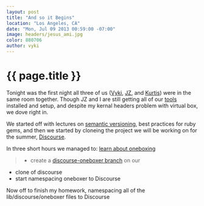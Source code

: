 ```yaml
---
layout: post
title: "And so it Begins"
location: "Los Angeles, CA"
date: "Mon, Jul 09 2013 00:59:00 -07:00"
image: headers/jesus_ami.jpg
color: 880706
author: vyki
---
```


{{ page.title }}
================
Tonight was the first night all three of us ([Vyki](http://twitter.com/toastergrrl), [JZ](http://twitter.com/jzeta), and [Kurtis](https://twitter.com/krainboltgreene)) were in the same room together.  Though JZ and I are still getting all of our [tools](http://railsgirlssummerofcode.org/tools/) installed and setup, and despite my kernal headers problem with virtual box, we dove right in.  

We started off with lectures on [semantic versioning](http://en.wikipedia.org/wiki/Software_versioning#Semantic_versioning), best practices for ruby gems, and then we started by cloneing the project we will be working on for the summer, [Discourse](https://github.com/discourse/discourse). 

In three short hours we managed to:
[learn about oneboxing](http://meta.discourse.org/t/what-is-a-onebox/4546)
>+ create a [discourse-oneboxer branch](https://github.com/dysania/discourse-oneboxer) on our 
+ clone of discourse
+ start namespacing oneboxer to Discourse

Now off to finish my homework, namespacing all of the lib/discourse/oneboxer files to Discourse






